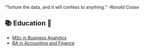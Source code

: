 
“Torture the data, and it will confess to anything.” *-Ronald Coase*


## 📚 **Education** 🏫
* [MSc in Business Analytics](http://analytics.aueb.gr/)
* [BA in Accounting and Finance](https://www.dept.aueb.gr/en/loxri)
